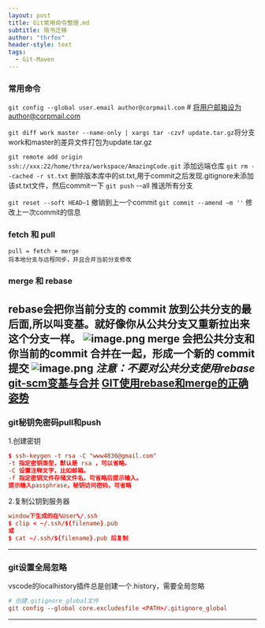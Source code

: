 ```yaml
---
layout: post
title: Git常用命令整理.md
subtitle: 简书迁移
author: "thrfox"
header-style: text
tags:
  - Git-Maven
---
```


### 常用命令
`git config --global user.email author@corpmail.com` # 将用户邮箱设为author@corpmail.com

`git diff work master --name-only | xargs tar -czvf update.tar.gz`将分支work和master的差异文件打包为update.tar.gz

`git remote add origin ssh://xxx:22/home/thrza/workspace/AmazingCode.git` 添加远端仓库 
`git rm --cached -r st.txt` 删除版本库中的st.txt,用于commit之后发现.gitignore未添加该st.txt文件，然后commit一下
`git push` --all 推送所有分支

`git reset --soft HEAD~1` 撤销到上一个commit
`git commit --amend –m ''` 修改上一次commit的信息

### fetch 和 pull
```
pull = fetch + merge
将本地分支与远程同步，并且合并当前分支修改
```
### merge 和 rebase
rebase会把你当前分支的 commit 放到公共分支的最后面,所以叫变基。就好像你从公共分支又重新拉出来这个分支一样。
![image.png](https://upload-images.jianshu.io/upload_images/8222680-b54233997050d574.png?imageMogr2/auto-orient/strip%7CimageView2/2/w/1240)
merge 会把公共分支和你当前的commit 合并在一起，形成一个新的 commit 提交
![image.png](https://upload-images.jianshu.io/upload_images/8222680-bc382214966d7e10.png?imageMogr2/auto-orient/strip%7CimageView2/2/w/1240)
*注意：不要对公共分支使用rebase*
[git-scm变基与合并](https://git-scm.com/book/zh/v2/Git-%E5%88%86%E6%94%AF-%E5%8F%98%E5%9F%BA)
[GIT使用rebase和merge的正确姿势](https://blog.csdn.net/GarfieldEr007/article/details/85320260)
---------------------------

### git秘钥免密码pull和push
1.创建密钥
```conf
$ ssh-keygen -t rsa -C "www4836@gmail.com"
-t 指定密钥类型，默认是 rsa ，可以省略。
-C 设置注释文字，比如邮箱。
-f 指定密钥文件存储文件名，可省略后提示输入。
提示输入passphrase，秘钥访问密码，可省略
```
2.复制公钥到服务器
```conf
window下生成的在%User%/.ssh
$ clip < ~/.ssh/${filename}.pub
或
$ cat ~/.ssh/${filename}.pub 后复制
```
------------------------

### git设置全局忽略
vscode的localhistory插件总是创建一个.history，需要全局忽略
```conf
# 创建.gitignore_global文件
git config --global core.excludesfile <PATH>/.gitignore_global
```
-------------------------